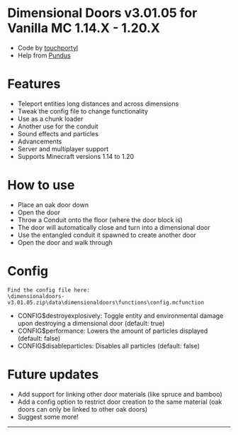 # Dimensional Doors v3.01.05 for Vanilla MC 1.14.X - 1.20.X
- Code by [touchportyl](https://github.com/touchportyl/)
- Help from [Pundus](https://github.com/pundus/)

# Features
- Teleport entities long distances and across dimensions
- Tweak the config file to change functionality
- Use as a chunk loader
- Another use for the conduit
- Sound effects and particles
- Advancements
- Server and multiplayer support
- Supports Minecraft versions 1.14 to 1.20

# How to use
- Place an oak door down
- Open the door
- Throw a Conduit onto the floor (where the door block is)
- The door will automatically close and turn into a dimensional door
- Use the entangled conduit it spawned to create another door
- Open the door and walk through

# Config
```
Find the config file here:
\dimensionaldoors-v3.01.05.zip\data\dimensionaldoors\functions\config.mcfunction
```
- CONFIG$destroyexplosively: Toggle entity and environmental damage upon destroying a dimensional door (default: true)
- CONFIG$performance: Lowers the amount of particles displayed (default: false)
- CONFIG$disableparticles: Disables all particles (default: false)

# Future updates
- Add support for linking other door materials (like spruce and bamboo)
- Add a config option to restrict door creation to the same material (oak doors can only be linked to other oak doors)
- Suggest some more!


---
